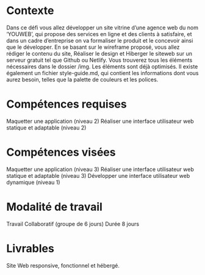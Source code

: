 # Contexte
Dans ce défi vous allez développer un site vitrine d’une agence web du nom ‘YOUWEB’, qui propose des services en ligne et des clients à satisfaire, et dans un cadre d’entreprise on va formaliser le produit et le concevoir ainsi que le développer. En se basant sur le wireframe proposé, vous allez rédiger le contenu du site, Réaliser le design et Hiberger le siteweb sur un serveur gratuit tel que Github ou Netlify.
Vous trouverez tous les éléments nécessaires dans le dossier /img. Les éléments sont déjà optimisés.
Il existe également un fichier style-guide.md, qui contient les informations dont vous aurez besoin, telles que la palette de couleurs et les polices.

# Compétences requises
Maquetter une application (niveau 2)
Réaliser une interface utilisateur web statique et adaptable (niveau 2)

# Compétences visées
Maquetter une application (niveau 3)
Réaliser une interface utilisateur web statique et adaptable (niveau 3)
Développer une interface utilisateur web dynamique (niveau 1)

# Modalité de travail
Travail Collaboratif (groupe de 6 jours)
Durée 8 jours

# Livrables
Site Web responsive, fonctionnel et hébergé.
